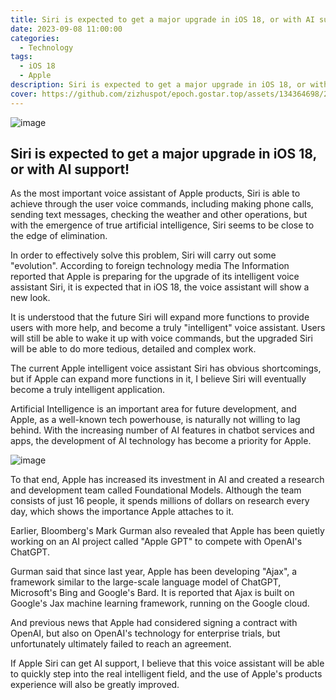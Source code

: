 ```yaml
---
title: Siri is expected to get a major upgrade in iOS 18, or with AI support!
date: 2023-09-08 11:00:00
categories:
  - Technology
tags:
  - iOS 18
  - Apple
description: Siri is expected to get a major upgrade in iOS 18, or with AI support!
cover: https://github.com/zizhuspot/epoch.gostar.top/assets/134364698/25f15433-a744-475e-a25d-dc21a8424052
---
```

![image](https://github.com/zizhuspot/epoch.gostar.top/assets/134364698/0696ffd4-66b5-45da-b798-cba28e6cc67a)

## Siri is expected to get a major upgrade in iOS 18, or with AI support!

As the most important voice assistant of Apple products, Siri is able to achieve through the user voice commands, including making phone calls, sending text messages, checking the weather and other operations, but with the emergence of true artificial intelligence, Siri seems to be close to the edge of elimination.

In order to effectively solve this problem, Siri will carry out some "evolution". According to foreign technology media The Information reported that Apple is preparing for the upgrade of its intelligent voice assistant Siri, it is expected that in iOS 18, the voice assistant will show a new look.

It is understood that the future Siri will expand more functions to provide users with more help, and become a truly "intelligent" voice assistant. Users will still be able to wake it up with voice commands, but the upgraded Siri will be able to do more tedious, detailed and complex work.

The current Apple intelligent voice assistant Siri has obvious shortcomings, but if Apple can expand more functions in it, I believe Siri will eventually become a truly intelligent application.

Artificial Intelligence is an important area for future development, and Apple, as a well-known tech powerhouse, is naturally not willing to lag behind. With the increasing number of AI features in chatbot services and apps, the development of AI technology has become a priority for Apple.

![image](https://github.com/zizhuspot/epoch.gostar.top/assets/134364698/11b166ef-3b39-4b91-b8d3-fc7b073a0cc8)

To that end, Apple has increased its investment in AI and created a research and development team called Foundational Models. Although the team consists of just 16 people, it spends millions of dollars on research every day, which shows the importance Apple attaches to it.

Earlier, Bloomberg's Mark Gurman also revealed that Apple has been quietly working on an AI project called "Apple GPT" to compete with OpenAI's ChatGPT.

Gurman said that since last year, Apple has been developing "Ajax", a framework similar to the large-scale language model of ChatGPT, Microsoft's Bing and Google's Bard. It is reported that Ajax is built on Google's Jax machine learning framework, running on the Google cloud.

And previous news that Apple had considered signing a contract with OpenAI, but also on OpenAI's technology for enterprise trials, but unfortunately ultimately failed to reach an agreement.

If Apple Siri can get AI support, I believe that this voice assistant will be able to quickly step into the real intelligent field, and the use of Apple's products experience will also be greatly improved.
